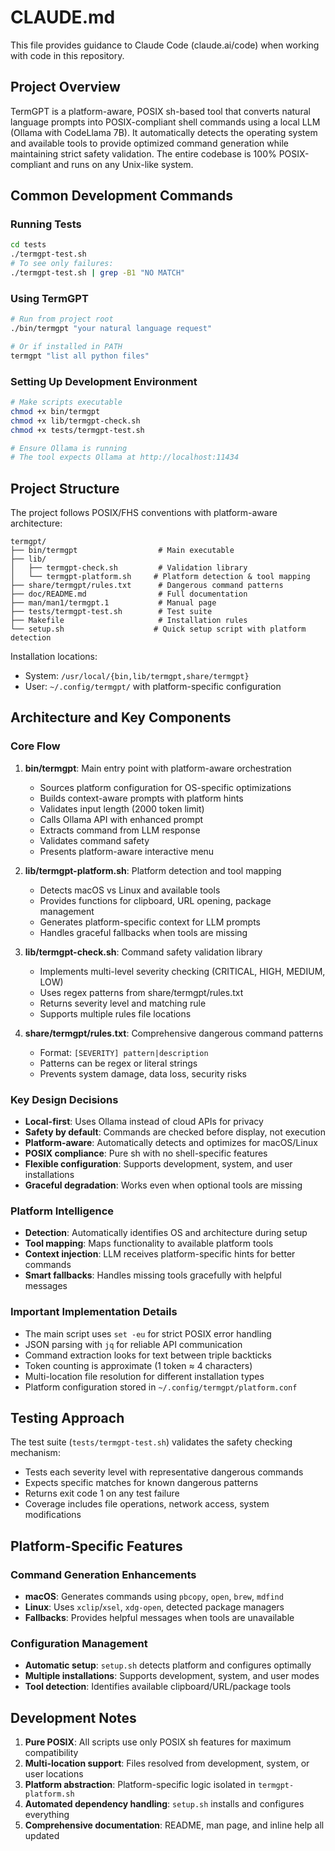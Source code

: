 # CLAUDE.md

This file provides guidance to Claude Code (claude.ai/code) when working with code in this repository.

## Project Overview

TermGPT is a platform-aware, POSIX sh-based tool that converts natural language prompts into POSIX-compliant shell commands using a local LLM (Ollama with CodeLlama 7B). It automatically detects the operating system and available tools to provide optimized command generation while maintaining strict safety validation. The entire codebase is 100% POSIX-compliant and runs on any Unix-like system.

## Common Development Commands

### Running Tests
```bash
cd tests
./termgpt-test.sh
# To see only failures:
./termgpt-test.sh | grep -B1 "NO MATCH"
```

### Using TermGPT
```bash
# Run from project root
./bin/termgpt "your natural language request"

# Or if installed in PATH
termgpt "list all python files"
```

### Setting Up Development Environment
```bash
# Make scripts executable
chmod +x bin/termgpt
chmod +x lib/termgpt-check.sh
chmod +x tests/termgpt-test.sh

# Ensure Ollama is running
# The tool expects Ollama at http://localhost:11434
```

## Project Structure

The project follows POSIX/FHS conventions with platform-aware architecture:
```
termgpt/
├── bin/termgpt                  # Main executable
├── lib/
│   ├── termgpt-check.sh         # Validation library
│   └── termgpt-platform.sh     # Platform detection & tool mapping
├── share/termgpt/rules.txt      # Dangerous command patterns
├── doc/README.md                # Full documentation
├── man/man1/termgpt.1           # Manual page
├── tests/termgpt-test.sh        # Test suite
├── Makefile                     # Installation rules
└── setup.sh                    # Quick setup script with platform detection
```

Installation locations:
- System: `/usr/local/{bin,lib/termgpt,share/termgpt}`
- User: `~/.config/termgpt/` with platform-specific configuration

## Architecture and Key Components

### Core Flow
1. **bin/termgpt**: Main entry point with platform-aware orchestration
   - Sources platform configuration for OS-specific optimizations
   - Builds context-aware prompts with platform hints
   - Validates input length (2000 token limit)
   - Calls Ollama API with enhanced prompt
   - Extracts command from LLM response
   - Validates command safety
   - Presents platform-aware interactive menu

2. **lib/termgpt-platform.sh**: Platform detection and tool mapping
   - Detects macOS vs Linux and available tools
   - Provides functions for clipboard, URL opening, package management
   - Generates platform-specific context for LLM prompts
   - Handles graceful fallbacks when tools are missing

3. **lib/termgpt-check.sh**: Command safety validation library
   - Implements multi-level severity checking (CRITICAL, HIGH, MEDIUM, LOW)
   - Uses regex patterns from share/termgpt/rules.txt
   - Returns severity level and matching rule
   - Supports multiple rules file locations

4. **share/termgpt/rules.txt**: Comprehensive dangerous command patterns
   - Format: `[SEVERITY] pattern|description`
   - Patterns can be regex or literal strings
   - Prevents system damage, data loss, security risks

### Key Design Decisions
- **Local-first**: Uses Ollama instead of cloud APIs for privacy
- **Safety by default**: Commands are checked before display, not execution
- **Platform-aware**: Automatically detects and optimizes for macOS/Linux
- **POSIX compliance**: Pure sh with no shell-specific features
- **Flexible configuration**: Supports development, system, and user installations
- **Graceful degradation**: Works even when optional tools are missing

### Platform Intelligence
- **Detection**: Automatically identifies OS and architecture during setup
- **Tool mapping**: Maps functionality to available platform tools
- **Context injection**: LLM receives platform-specific hints for better commands
- **Smart fallbacks**: Handles missing tools gracefully with helpful messages

### Important Implementation Details
- The main script uses `set -eu` for strict POSIX error handling
- JSON parsing with `jq` for reliable API communication
- Command extraction looks for text between triple backticks
- Token counting is approximate (1 token ≈ 4 characters)
- Multi-location file resolution for different installation types
- Platform configuration stored in `~/.config/termgpt/platform.conf`

## Testing Approach

The test suite (`tests/termgpt-test.sh`) validates the safety checking mechanism:
- Tests each severity level with representative dangerous commands
- Expects specific matches for known dangerous patterns
- Returns exit code 1 on any test failure
- Coverage includes file operations, network access, system modifications

## Platform-Specific Features

### Command Generation Enhancements
- **macOS**: Generates commands using `pbcopy`, `open`, `brew`, `mdfind`
- **Linux**: Uses `xclip`/`xsel`, `xdg-open`, detected package managers
- **Fallbacks**: Provides helpful messages when tools are unavailable

### Configuration Management
- **Automatic setup**: `setup.sh` detects platform and configures optimally
- **Multiple installations**: Supports development, system, and user modes
- **Tool detection**: Identifies available clipboard/URL/package tools

## Development Notes

1. **Pure POSIX**: All scripts use only POSIX sh features for maximum compatibility
2. **Multi-location support**: Files resolved from development, system, or user locations
3. **Platform abstraction**: Platform-specific logic isolated in `termgpt-platform.sh`
4. **Automated dependency handling**: `setup.sh` installs and configures everything
5. **Comprehensive documentation**: README, man page, and inline help all updated